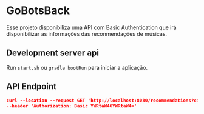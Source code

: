 # GoBotsBack

Esse projeto disponibiliza uma API com Basic Authentication que irá disponibilizar as informações das reconmendações de músicas.

## Development server api

Run `start.sh` ou `gradle bootRun` para iniciar a aplicação.

## API Endpoint

```json
curl --location --request GET 'http://localhost:8080/recommendations?city=goiania' \
--header 'Authorization: Basic YWRtaW46YWRtaW4='
```